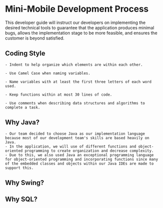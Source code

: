 # Mini-Mobile Development Process
This developer guide will instruct our developers on implementing the desired technical tools to guarantee that the application produces minimal bugs, allows the implementation stage to be more feasible, and ensures the customer is beyond satisfied. 


## Coding Style
    - Indent to help organize which elements are within each other.  

    - Use Camel Case when naming variables.

    - Name variables with at least the first three letters of each word used. 

    - Keep functions within at most 30 lines of code.

    - Use comments when describing data structures and algorithms to complete a task.


## Why Java? 
    - Our team decided to choose Java as our implementation language because most of our development team's skills are based heavily on Java.
    - In the application, we will use of different functions and object-oriented programming to create organization and decrease complexity. 
    - Due to this, we also used Java an exceptional programming language for object-oriented programming and incorporating functions since many of the embedded classes and objects within our Java IDEs are made to support this.

## Why Swing?

## Why SQL?

